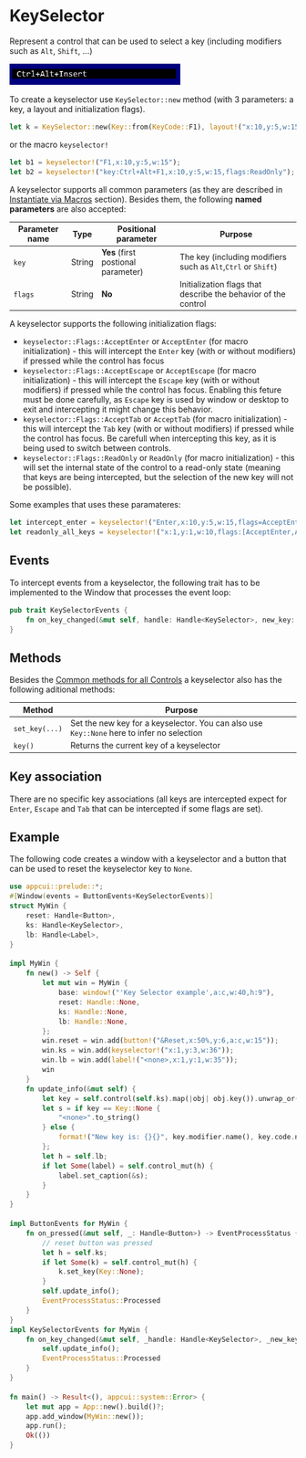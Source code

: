# KeySelector

Represent a control that can be used to select a key (including modifiers such as `Alt`, `Shift`, ...)

<img src="img/keyselector.png" width=300/>

To create a keyselector use `KeySelector::new` method (with 3 parameters: a key, a layout and initialization flags).
```rs
let k = KeySelector::new(Key::from(KeyCode::F1), layout!("x:10,y:5,w:15"),keyselector::Flags::None);
```
or the macro `keyselector!`
```rs
let b1 = keyselector!("F1,x:10,y:5,w:15");
let b2 = keyselector!("key:Ctrl+Alt+F1,x:10,y:5,w:15,flags:ReadOnly");
```

A keyselector supports all common parameters (as they are described in [Instantiate via Macros](../instantiate_via_macros.md) section). Besides them, the following **named parameters** are also accepted:

| Parameter name | Type   | Positional parameter                | Purpose                                                        |
| -------------- | ------ | ----------------------------------- | -------------------------------------------------------------- |
| `key`          | String | **Yes** (first postional parameter) | The key (including modifiers such as `Alt`,`Ctrl` or `Shift`)  |
| `flags`        | String | **No**                              | Initialization flags that describe the behavior of the control |

A keyselector supports the following initialization flags:
* `keyselector::Flags::AcceptEnter` or `AcceptEnter` (for macro initialization) - this will intercept the `Enter` key (with or without modifiers) if pressed while the control has focus
* `keyselector::Flags::AcceptEscape` or `AcceptEscape` (for macro initialization) - this will intercept the `Escape` key (with or without modifiers) if pressed while the control has focus. Enabling this feture  must be done carefully, as `Escape` key is used by window or desktop to exit and intercepting it might change this behavior.
* `keyselector::Flags::AcceptTab` or `AcceptTab` (for macro initialization) - this will intercept the `Tab` key (with or without modifiers) if pressed while the control has focus. Be carefull when intercepting this key, as it is being used to switch between controls.
* `keyselector::Flags::ReadOnly` or `ReadOnly` (for macro initialization) - this will set the internal state of the control to a read-only state (meaning that keys are being intercepted, but the selection of the new key will not be possible).


Some examples that uses these paramateres:
```rs
let intercept_enter = keyselector!("Enter,x:10,y:5,w:15,flags=AcceptEnter");
let readonly_all_keys = keyselector!("x:1,y:1,w:10,flags:[AcceptEnter,AcceptTab,AcceptEscape,ReadOnly]");
```

## Events
To intercept events from a keyselector, the following trait has to be implemented to the Window that processes the event loop:
```rs
pub trait KeySelectorEvents {
    fn on_key_changed(&mut self, handle: Handle<KeySelector>, new_key: Key, old_key: Key) -> EventProcessStatus { ... }
}
```

## Methods

Besides the [Common methods for all Controls](../common_methods.md) a keyselector also has the following aditional methods:

| Method         | Purpose                                                                                    |
| -------------- | ------------------------------------------------------------------------------------------ |
| `set_key(...)` | Set the new key for a keyselector. You can also use `Key::None` here to infer no selection |
| `key()`        | Returns the current key of a keyselector                                                   |

## Key association

There are no specific key associations (all keys are intercepted expect for `Enter`, `Escape` and `Tab` that can be intercepted if some flags are set).

## Example

The following code creates a window with a keyselector and a button that can be used to reset the keyselector key to `None`.

```rs
use appcui::prelude::*;
#[Window(events = ButtonEvents+KeySelectorEvents)]
struct MyWin {
    reset: Handle<Button>,
    ks: Handle<KeySelector>,
    lb: Handle<Label>,
}

impl MyWin {
    fn new() -> Self {
        let mut win = MyWin {
            base: window!("'Key Selector example',a:c,w:40,h:9"),
            reset: Handle::None,
            ks: Handle::None,
            lb: Handle::None,
        };
        win.reset = win.add(button!("&Reset,x:50%,y:6,a:c,w:15"));
        win.ks = win.add(keyselector!("x:1,y:3,w:36"));
        win.lb = win.add(label!("<none>,x:1,y:1,w:35"));
        win
    }
    fn update_info(&mut self) {
        let key = self.control(self.ks).map(|obj| obj.key()).unwrap_or(Key::None);
        let s = if key == Key::None {
            "<none>".to_string()
        } else {
            format!("New key is: {}{}", key.modifier.name(), key.code.name())
        };
        let h = self.lb;
        if let Some(label) = self.control_mut(h) {
            label.set_caption(&s);
        }
    }
}

impl ButtonEvents for MyWin {
    fn on_pressed(&mut self, _: Handle<Button>) -> EventProcessStatus {
        // reset button was pressed
        let h = self.ks;
        if let Some(k) = self.control_mut(h) {
            k.set_key(Key::None);
        }
        self.update_info();
        EventProcessStatus::Processed
    }
}
impl KeySelectorEvents for MyWin {
    fn on_key_changed(&mut self, _handle: Handle<KeySelector>, _new_key: Key, _old_key: Key) -> EventProcessStatus {
        self.update_info();
        EventProcessStatus::Processed
    }
}

fn main() -> Result<(), appcui::system::Error> {
    let mut app = App::new().build()?;
    app.add_window(MyWin::new());
    app.run();
    Ok(())
}
```